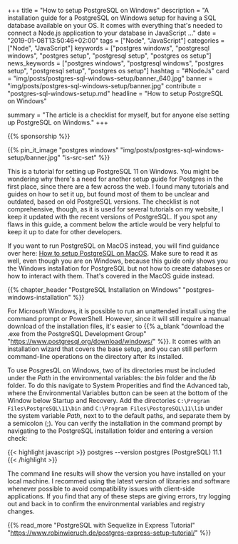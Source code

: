 +++
title = "How to setup PostgreSQL on Windows"
description = "A installation guide for a PostgreSQL on Windows setup for having a SQL database available on your OS. It comes with everything that's needed to connect a Node.js application to your database in JavaScript ..."
date = "2019-01-08T13:50:46+02:00"
tags = ["Node", "JavaScript"]
categories = ["Node", "JavaScript"]
keywords = ["postgres windows", "postgresql windows", "postgres setup", "postgresql setup", "postgres os setup"]
news_keywords = ["postgres windows", "postgresql windows", "postgres setup", "postgresql setup", "postgres os setup"]
hashtag = "#NodeJs"
card = "img/posts/postgres-sql-windows-setup/banner_640.jpg"
banner = "img/posts/postgres-sql-windows-setup/banner.jpg"
contribute = "postgres-sql-windows-setup.md"
headline = "How to setup PostgreSQL on Windows"

summary = "The article is a checklist for myself, but for anyone else setting up PostgreSQL on Windows."
+++

{{% sponsorship %}}

{{% pin_it_image "postgres windows" "img/posts/postgres-sql-windows-setup/banner.jpg" "is-src-set" %}}

This is a tutorial for setting up PostgreSQL 11 on Windows. You might be wondering why there's a need for another setup guide for Postgres in the first place, since there are a few across the web. I found many tutorials and guides on how to set it up, but found most of them to be unclear and outdated, based on old PostgreSQL versions. The checklist is not comprehensive, though, as it is used for several tutorials on my website, I keep it updated with the recent versions of PostgreSQL. If you spot any flaws in this guide, a comment below the article would be very helpful to keep it up to date for other developers.

If you want to run PostgreSQL on MacOS instead, you will find guidance over here: [How to setup PostgreSQL on MacOS](https://www.robinwieruch.de/postgres-sql-macos-setup). Make sure to read it as well, even though you are on Windows, because this guide only shows you the Windows installation for PostgreSQL but not how to create databases or how to interact with them. That's covered in the MacOS guide instead.

{{% chapter_header "PostgreSQL Installation on Windows" "postgres-windows-installation" %}}

For Microsoft Windows, it is possible to run an unattended install using the command prompt or PowerShell. However, since it will still require a manual download of the installation files, it's easier to {{% a_blank "download the .exe from the PostgreSQL Development Group" "https://www.postgresql.org/download/windows/" %}}. It comes with an installation wizard that covers the base setup, and you can still perform command-line operations on the directory after its installed.

To use PosgresQL on Windows, two of its directories must be included under the *Path* in the environmental variables: the *bin* folder and the *lib* folder. To do this navigate to System Properities and find the Advanced tab, where the Environmental Variables button can be seen at the bottom of the Window below Startup and Recovery. Add the directories `C:\Program Files\PostgreSQL\11\bin` and `C:\Program Files\PostgreSQL\11\lib` under the system variable *Path*, next to to the default paths, and separate them by a semicolon (;). You can verify the installation in the command prompt by navigating to the PostgreSQL installation folder and entering a version check:

{{< highlight javascript >}}
postgres --version
postgres (PostgreSQL) 11.1
{{< /highlight >}}

The command line results will show the version you have installed on your local machine. I recommed using the latest version of libraries and software whenever possible to avoid compatibility issues with client-side applications. If you find that any of these steps are giving errors, try logging out and back in to confirm the environmental variables and registry changes.

{{% read_more "PostgreSQL with Sequelize in Express Tutorial" "https://www.robinwieruch.de/postgres-express-setup-tutorial/" %}}